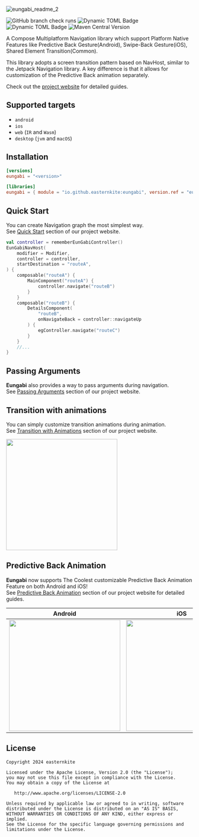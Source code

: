 
![eungabi_readme_2](https://github.com/user-attachments/assets/d5204427-b2e9-4285-bee4-2495ce31bb83)

![GitHub branch check runs](https://img.shields.io/github/check-runs/easternkite/eungabi/main)
![Dynamic TOML Badge](https://img.shields.io/badge/dynamic/toml?url=https%3A%2F%2Fraw.githubusercontent.com%2Feasternkite%2Feungabi%2Frefs%2Fheads%2Fmain%2Fgradle%2Flibs.versions.toml&query=%24.versions.kotlin&logo=Kotlin&label=Kotlin&color=purple)
![Dynamic TOML Badge](https://img.shields.io/badge/dynamic/toml?url=https%3A%2F%2Fraw.githubusercontent.com%2Feasternkite%2Feungabi%2Frefs%2Fheads%2Fmain%2Fgradle%2Flibs.versions.toml&query=%24.versions.cmp-plugin&logo=Jetpack%20Compose&label=Compose%20Multiplatform&color=blue)
![Maven Central Version](https://img.shields.io/maven-central/v/io.github.easternkite/eungabi?link=https%3A%2F%2Fcentral.sonatype.com%2Fartifact%2Fio.github.easternkite%2Feungabi&link=https%3A%2F%2Fcentral.sonatype.com%2Fartifact%2Fio.github.easternkite%2Feungabi)


A Compose Multiplatform Navigation library which support Platform Native Features like Predictive Back Gesture(Android), Swipe-Back Gesture(iOS), Shared Element Transition(Common).  

This library adopts a screen transition pattern based on NavHost, similar to the Jetpack Navigation library. A key difference is that it allows for customization of the Predictive Back animation separately. 

Check out the [project website](https://easternkite.github.io/eungabi) for detailed guides.

## Supported targets
* `android`
* `ios`
* `web` (`IR` and `Wasm`)
* `desktop` (`jvm` and `macOS`)

## Installation
```toml
[versions]
eungabi = "<version>"

[libraries]
eungabi = { module = "io.github.easternkite:eungabi", version.ref = "eungabi" }
```

## Quick Start
You can create Navigation graph the most simplest way.  
See [Quick Start](https://easternkite.github.io/eungabi/getting-started/quick-start/) section of our project website.

```kotlin
val controller = rememberEunGabiController()
EunGabiNavHost(
    modifier = Modifier,
    controller = controller,
    startDestination = "routeA",
) {
    composable("routeA") {
        MainComponent("routeA") {
            controller.navigate("routeB")
        }
    }
    composable("routeB") {
        DetailsComponent(
            "routeB",
            onNavigateBack = controller::navigateUp
        ) {
            egController.navigate("routeC")
        }
    }
    //...
}
```
## Passing Arguments
**Eungabi** also provides a way to pass arguments during navigation.  
See [Passing Arguments](https://easternkite.github.io/eungabi/navigation/passing-arguments/) section of our project website.

## Transition with animations
You can simply customize transition animations during animation.  
See [Transition with Animations](https://easternkite.github.io/eungabi/navigation/animate-transitions-between-destinations/) section of our project website.

<img src="https://github.com/user-attachments/assets/75885be8-cf0b-43f3-ba16-bbef3c1bfb5d" width="300"/>

## Predictive Back Animation
**Eungabi** now supports The Coolest customizable Predictive Back Animation Feature on both Android and iOS!  
See [Predictive Back Animation](https://github.com/user-attachments/assets/75885be8-cf0b-43f3-ba16-bbef3c1bfb5d) section of our project website for detailed guides.

|Android|iOS|
|------|---|
|<img src="https://github.com/user-attachments/assets/01397f37-30f3-4e4b-8d84-b1a9f2931ef7" width="300"/>|<img src="https://github.com/user-attachments/assets/438223c1-7d7e-488f-89c9-2cd433431ab4" width="300"/>|



## License
```
Copyright 2024 easternkite

Licensed under the Apache License, Version 2.0 (the "License");
you may not use this file except in compliance with the License.
You may obtain a copy of the License at

   http://www.apache.org/licenses/LICENSE-2.0

Unless required by applicable law or agreed to in writing, software
distributed under the License is distributed on an "AS IS" BASIS,
WITHOUT WARRANTIES OR CONDITIONS OF ANY KIND, either express or implied.
See the License for the specific language governing permissions and
limitations under the License.
```
